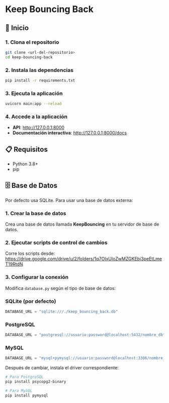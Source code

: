 # Keep Bouncing Back 


## 🚀 Inicio 

### 1. Clona el repositorio
```bash
git clone <url-del-repositorio>
cd keep-bouncing-back
```

### 2. Instala las dependencias
```bash
pip install -r requirements.txt
```

### 3. Ejecuta la aplicación
```bash
uvicorn main:app --reload
```

### 4. Accede a la aplicación
- **API**: http://127.0.0.1:8000
- **Documentación interactiva**: http://127.0.0.1:8000/docs

## 📋 Requisitos
- Python 3.8+
- pip

## 🗄️ Base de Datos

Por defecto usa SQLite. Para usar una base de datos externa:

### 1. Crear la base de datos
Crea una base de datos llamada **KeepBouncing** en tu servidor de base de datos.

### 2. Ejecutar scripts de control de cambios
Corre los scripts desde: https://drive.google.com/drive/u/2/folders/1q7OIxUloZwMZGKEbj3peEtLmeT19RtdN

### 3. Configurar la conexión
Modifica `database.py` según el tipo de base de datos:

### SQLite (por defecto)
```python
DATABASE_URL = "sqlite:///./keep_bouncing_back.db"
```

### PostgreSQL
```python
DATABASE_URL = "postgresql://usuario:password@localhost:5432/nombre_db"
```

### MySQL
```python
DATABASE_URL = "mysql+pymysql://usuario:password@localhost:3306/nombre_db"
```

Después de cambiar, instala el driver correspondiente:
```bash
# Para PostgreSQL
pip install psycopg2-binary

# Para MySQL
pip install pymysql
```


